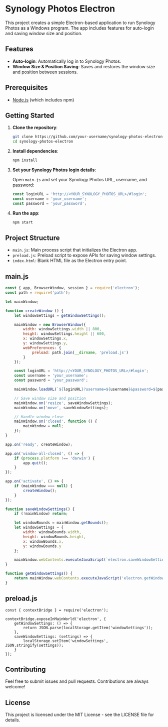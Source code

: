 # Synology Photos Electron

This project creates a simple Electron-based application to run Synology Photos as a Windows program. The app includes features for auto-login and saving window size and position.

## Features

- **Auto-login**: Automatically log in to Synology Photos.
- **Window Size & Position Saving**: Saves and restores the window size and position between sessions.

## Prerequisites

- [Node.js](https://nodejs.org/) (which includes npm)

## Getting Started

1. **Clone the repository**:

    ```bash
    git clone https://github.com/your-username/synology-photos-electron.git
    cd synology-photos-electron
    ```

2. **Install dependencies**:

    ```bash
    npm install
    ```

3. **Set your Synology Photos login details**:
   
   Open `main.js` and set your Synology Photos URL, username, and password:

    ```javascript
    const loginURL = 'http://<YOUR_SYNOLOGY_PHOTOS_URL>/#login';
    const username = 'your_username';
    const password = 'your_password';
    ```

4. **Run the app**:

    ```bash
    npm start
    ```

## Project Structure

- `main.js`: Main process script that initializes the Electron app.
- `preload.js`: Preload script to expose APIs for saving window settings.
- `index.html`: Blank HTML file as the Electron entry point.

## main.js

```javascript
const { app, BrowserWindow, session } = require('electron');
const path = require('path');

let mainWindow;

function createWindow () {
    let windowSettings = getWindowSettings();

    mainWindow = new BrowserWindow({
        width: windowSettings.width || 800,
        height: windowSettings.height || 600,
        x: windowSettings.x,
        y: windowSettings.y,
        webPreferences: {
            preload: path.join(__dirname, 'preload.js')
        }
    });

    const loginURL = 'http://<YOUR_SYNOLOGY_PHOTOS_URL>/#login';
    const username = 'your_username';
    const password = 'your_password';

    mainWindow.loadURL(`${loginURL}?username=${username}&password=${password}`);

    // Save window size and position
    mainWindow.on('resize', saveWindowSettings);
    mainWindow.on('move', saveWindowSettings);

    // Handle window close
    mainWindow.on('closed', function () {
        mainWindow = null;
    });
}

app.on('ready', createWindow);

app.on('window-all-closed', () => {
    if (process.platform !== 'darwin') {
        app.quit();
    }
});

app.on('activate', () => {
    if (mainWindow === null) {
        createWindow();
    }
});

function saveWindowSettings() {
    if (!mainWindow) return;

    let windowBounds = mainWindow.getBounds();
    let windowSettings = {
        width: windowBounds.width,
        height: windowBounds.height,
        x: windowBounds.x,
        y: windowBounds.y
    };

    mainWindow.webContents.executeJavaScript(`electron.saveWindowSettings(${JSON.stringify(windowSettings)});`);
}

function getWindowSettings() {
    return mainWindow.webContents.executeJavaScript('electron.getWindowSettings();');
}
```

## preload.js
```
const { contextBridge } = require('electron');

contextBridge.exposeInMainWorld('electron', {
    getWindowSettings: () => {
        return JSON.parse(localStorage.getItem('windowSettings'));
    },
    saveWindowSettings: (settings) => {
        localStorage.setItem('windowSettings', JSON.stringify(settings));
    }
});
```
## Contributing

Feel free to submit issues and pull requests. Contributions are always welcome!

## License

This project is licensed under the MIT License - see the LICENSE file for details.
